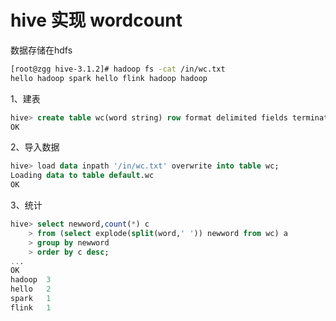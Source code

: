 # hive 实现 wordcount

数据存储在hdfs

```sh
[root@zgg hive-3.1.2]# hadoop fs -cat /in/wc.txt
hello hadoop spark hello flink hadoop hadoop
```

1、建表

```sql
hive> create table wc(word string) row format delimited fields terminated by "\t";
OK
```

2、导入数据

```sql
hive> load data inpath '/in/wc.txt' overwrite into table wc;
Loading data to table default.wc
OK
```

3、统计

```sql
hive> select newword,count(*) c
    > from (select explode(split(word,' ')) newword from wc) a 
    > group by newword
    > order by c desc;
...
OK
hadoop  3
hello   2
spark   1
flink   1
```